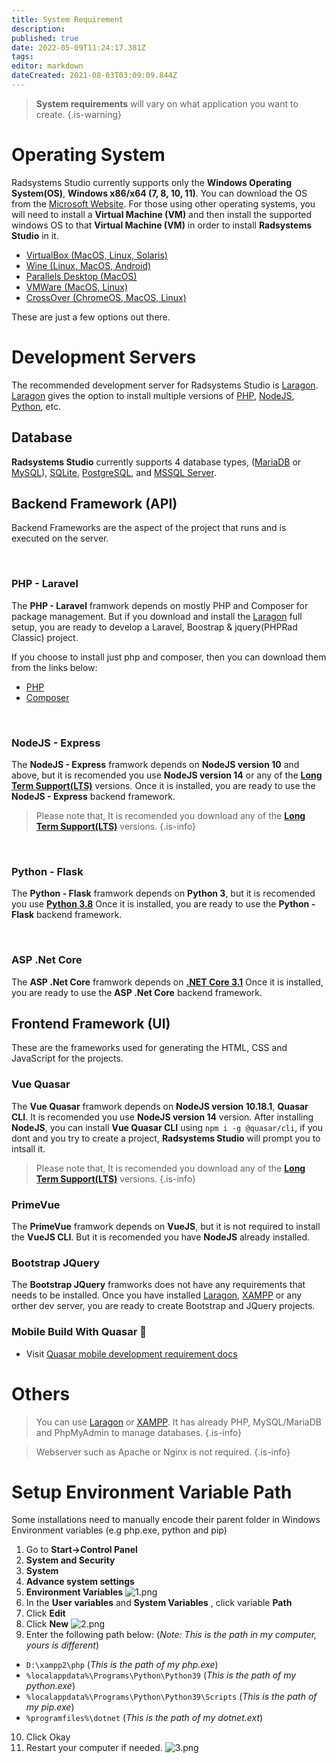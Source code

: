 ```yaml
---
title: System Requirement
description: 
published: true
date: 2022-05-09T11:24:17.381Z
tags: 
editor: markdown
dateCreated: 2021-08-03T03:09:09.844Z
---
```



> **System requirements** will vary on what application you want to create.
{.is-warning}

# Operating System
Radsystems Studio currently supports only the **Windows Operating System(OS)**, **Windows x86/x64 (7, 8, 10, 11)**. You can download the OS from the <a href="https://www.microsoft.com/en-us/software-download/" target="_blank">Microsoft Website</a>. For those using other operating systems, you will need to install a **Virtual Machine (VM)** and then install the supported windows OS to that **Virtual Machine (VM)** in order to install **Radsystems Studio** in it.
- <a href="https://www.virtualbox.org/wiki/Downloads" target="_blank">VirtualBox (MacOS, Linux, Solaris)</a>
- <a href="https://wiki.winehq.org/Download" target="_blank">Wine (Linux, MacOS, Android)</a>
- <a href="https://www.parallels.com/" target="_blank">Parallels Desktop (MacOS)</a>
- <a href="https://www.vmware.com/products/fusion.html" target="_blank">VMWare (MacOS, Linux)</a>
- <a href="https://www.codeweavers.com/crossover/" target="_blank">CrossOver (ChromeOS, MacOS, Linux)</a>

These are just a few options out there.
# Development Servers
The recommended development server for Radsystems Studio is [Laragon](https://laragon.org/download/). [Laragon](https://laragon.org/download/) gives the option to install multiple versions of [PHP](https://www.php.net/), [NodeJS](https://nodejs.org/en/), [Python](https://www.python.org/downloads/), etc.

## Database
**Radsystems Studio** currently supports 4 database types, ([MariaDB](https://mariadb.org/download/) or [MySQL](https://dev.mysql.com/downloads/installer/)), [SQLite](https://www.sqlite.org/download.html), [PostgreSQL](https://www.postgresql.org/download/), and [MSSQL Server](https://www.microsoft.com/en-us/sql-server/sql-server-downloads).

## Backend Framework (API)
Backend Frameworks are the aspect of the project that runs and is executed on the server.

<br />

### PHP - Laravel
The **PHP -  Laravel** framwork depends on mostly PHP and Composer for package management. But if you download and install the [Laragon](https://laragon.org/download/) full setup, you are ready to develop a Laravel, Boostrap & jquery(PHPRad Classic) project.

If you choose to install just php and composer, then you can download them from the links below:
- [PHP](https://www.php.net/downloads.php)
- [Composer](https://getcomposer.org/download/)

<br />

### NodeJS - Express
The **NodeJS - Express** framwork depends on **NodeJS version 10** and above, but it is recomended you use **NodeJS version 14** or any of the **[Long Term Support(LTS)](https://nodejs.org/en/)** versions. Once it is installed, you are ready to use the **NodeJS - Express** backend framework.
> Please note that, It is recomended you download any of the **[Long Term Support(LTS)](https://nodejs.org/en/)** versions.
{.is-info}

<br />

### Python - Flask
The **Python - Flask** framwork depends on **Python 3**, but it is recomended you use **[Python 3.8](https://www.python.org/downloads/release/python-3810/)** Once it is installed, you are ready to use the **Python - Flask** backend framework.

<br />

### ASP .Net Core
The **ASP .Net Core** framwork depends on **[.NET Core 3.1](https://dotnet.microsoft.com/en-us/download/dotnet/3.1)** Once it is installed, you are ready to use the **ASP .Net Core** backend framework.

## Frontend Framework (UI)
These are the frameworks used for generating the HTML, CSS and JavaScript for the projects.

### Vue Quasar
The **Vue Quasar** framwork depends on **NodeJS version 10.18.1**, **Quasar CLI**. It is recomended you use **NodeJS version 14** version. After installing **NodeJS**, you can install **Vue Quasar CLI** using `npm i -g @quasar/cli`, if you dont and you try to create a project, **Radsystems Studio** will prompt you to intsall it.

> Please note that, It is recomended you download any of the **[Long Term Support(LTS)](https://nodejs.org/en/)** versions.
{.is-info}

### PrimeVue
The **PrimeVue** framwork depends on **VueJS**, but it is not required to install the **VueJS CLI**. But it is recomended you have **NodeJS** already installed.

### Bootstrap JQuery
The **Bootstrap JQuery** framworks does not have any requirements that needs to be installed. Once you have installed [Laragon](https://laragon.org/download/), [XAMPP](https://www.apachefriends.org/download.html) or any orther dev server, you are ready to create Bootstrap and JQuery projects.

### Mobile Build With Quasar 📱
- Visit [Quasar mobile development requirement docs](https://quasar.dev/quasar-cli/developing-cordova-apps/preparation#-add-cordova-quasar-mode)

# Others
> You can use <a href="https://laragon.org/download/">Laragon</a>  or <a href="https://www.apachefriends.org/download.html">XAMPP</a>. It has already PHP, MySQL/MariaDB and PhpMyAdmin to manage databases.
{.is-info}

> Webserver such as Apache or Nginx is not required.
{.is-info}

# Setup Environment Variable Path
Some installations need to manually encode their parent folder in Windows Environment variables (e.g php.exe, python and pip)
1. Go to **Start->Control Panel**
2. **System and Security**
3. **System**
4. **Advance system settings**
5. **Environment Variables**
![1.png](/requirements/1.png)
6. In the **User variables** and **System Variables** , click variable **Path**
7. Click **Edit**
8. Click **New**
![2.png](/requirements/2.png)
9. Enter the following path below: (*Note: This is the path in my computer, yours is different*)
- `D:\xampp2\php` (*This is the path of my php.exe*)
- `%localappdata%\Programs\Python\Python39` (*This is the path of my python.exe*)
- `%localappdata%\Programs\Python\Python39\Scripts` (*This is the path of my pip.exe*)
- `%programfiles%\dotnet` (*This is the path of my dotnet.ext*)
10. Click Okay
11. Restart your computer if needed.
![3.png](/requirements/3.png)
